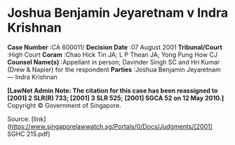 # Joshua Benjamin Jeyaretnam v Indra Krishnan 



**Case Number** :CA 600011/ **Decision Date** :07 August 2001 **Tribunal/Court** :High Court **Coram** :Chao Hick Tin JA; L P Thean JA; Yong Pung How CJ **Counsel Name(s)** :Appellant in person; Davinder Singh SC and Hri Kumar (Drew & Napier) for the respondent **Parties** :Joshua Benjamin Jeyaretnam — Indra Krishnan 

**[LawNet Admin Note: The citation for this case has been reassigned to <span class="citation">[2001] 2 SLR(R) 733</span>; <span class="citation">[2001] 3 SLR 525</span>; <span class="citation">[2001] SGCA 52</span> on 12 May 2010.]** Copyright © Government of Singapore. 


Source: [link](https://www.singaporelawwatch.sg/Portals/0/Docs/Judgments/[2001] SGHC 215.pdf)
